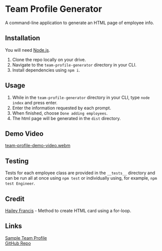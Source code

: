 # Team Profile Generator
A command-line application to generate an HTML page of employee info.

## Installation
You will need [Node.js](https://nodejs.org/en/).

1. Clone the repo locally on your drive.
2. Navigate to the `team-profile-generator` directory in your CLI.
3. Install dependencies using `npm i`.

## Usage
1. While in the `team-profile-generator` directory in your CLI, type `node index` and press enter.
2. Enter the information requested by each prompt.
2. When finished, choose `Done adding employees`.
3. The html page will be generated in the `dist` directory.

## Demo Video
[team-profile-demo-video.webm](https://user-images.githubusercontent.com/118075006/224139253-11f0d730-4e79-403f-9d24-b85c6fcfc113.webm)

## Testing
Tests for each employee class are provided in the `__tests__` directory and can be run all at once using `npm test` or individually using, for example, `npm test Engineer`.

## Credit
[Hailey Francis](https://github.com/hfrancis7/Module10Challenge-Team-Profile-Generator) - Method to create HTML card using a for-loop.

## Links
[Sample Team Profile](dist/profile-SAMPLE.html)  
[GitHub Repo](https://github.com/CKBoytGT/team-profile-generator)
